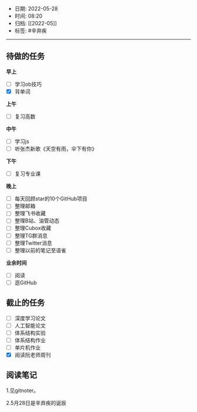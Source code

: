 - 日期: 2022-05-28
- 时间: 08:20
- 归档: [[2022-05]]
- 标签: #辛弃疾
---

## 待做的任务

**早上**

- [ ] 学习ob技巧
- [x] 背单词

**上午**

- [ ] 复习高数

**中午**

- [ ] 学习js
- [ ] 听张杰新歌《天空有雨，伞下有你》

**下午**

- [ ] 复习专业课

**晚上**

- [ ] 每天回顾star的10个GitHub项目
- [ ] 整理邮箱
- [ ] 整理飞书收藏
- [ ] 整理B站、油管动态
- [ ] 整理Cubox收藏
- [ ] 整理TG群消息
- [ ] 整理Twitter消息
- [ ] 整理以前的笔记至语雀

**业余时间**

- [ ] 阅读 
- [ ] 逛GitHub

## 截止的任务

- [ ] 深度学习论文
- [ ] 人工智能论文
- [ ] 体系结构实验
- [ ] 体系结构作业
- [ ] 单片机作业
- [x] 阅读阮老师周刊

## 阅读笔记

1.见gitnoter。

2.5月28日是辛弃疾的诞辰



